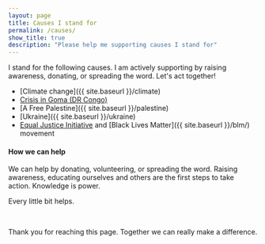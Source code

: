 ```yaml
---
layout: page
title: Causes I stand for
permalink: /causes/
show_title: true
description: "Please help me supporting causes I stand for"
---
```


I stand for the following causes. I am actively supporting by raising awareness, donating, or spreading the word. Let's act together!

- [Climate change]({{ site.baseurl }}/climate)
- [Crisis in Goma (DR Congo)](https://www.gofundme.com/f/provide-relief-for-families-in-crisis-in-goma)
- [A Free Palestine]({{ site.baseurl }}/palestine)
- [Ukraine]({{ site.baseurl }}/ukraine)
- [Equal Justice Initiative](https://support.eji.org/give/153413) and [Black Lives Matter]({{ site.baseurl }}/blm/) movement

#### How we can help

We can help by donating, volunteering, or spreading the word. Raising awareness, educating ourselves and others are the first steps to take action. Knowledge is power.

Every little bit helps.

<br/>

Thank you for reaching this page. Together we can really make a difference.

